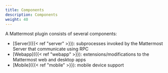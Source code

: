 ```yaml
---
title: Components
description: Components
weight: 40
---
```


A Mattermost plugin consists of several components:

- [Server]({{< ref "server" >}}): subprocesses invoked by the Mattermost Server that communicate using RPC
- [Webapp]({{< ref "webapp" >}}): extensions/modifications to the Mattermost web and desktop apps
- [Mobile]({{< ref "mobile" >}}): mobile device support
